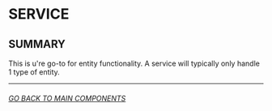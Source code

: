 # SERVICE

## SUMMARY

This is u're go-to for entity functionality. A service will typically only handle 1 type of entity.

---

###### [GO BACK TO MAIN COMPONENTS](../main_components.md)
